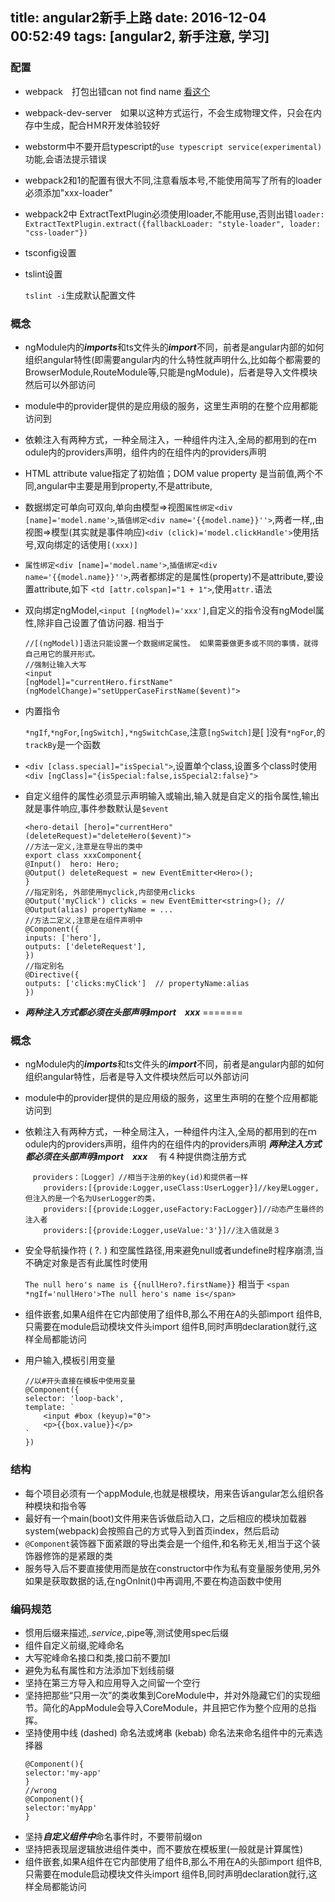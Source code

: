 title: angular2新手上路
date: 2016-12-04 00:52:49
tags: [angular2, 新手注意, 学习]
---

### 配置
- webpack　打包出错can not find name [看这个](http://stackoverflow.com/questions/33332394/angular-2-typescript-cant-find-names)
- webpack-dev-server　如果以这种方式运行，不会生成物理文件，只会在内存中生成，配合HＭR开发体验较好
- webstorm中不要开启typescript的`use typescript service(experimental)`功能,会语法提示错误
- webpack2和1的配置有很大不同,注意看版本号,不能使用简写了所有的loader必须添加"xxx-loader"
- webpack2中 ExtractTextPlugin必须使用loader,不能用use,否则出错`loader: ExtractTextPlugin.extract({fallbackLoader: "style-loader", loader: "css-loader"})`
- tsconfig设置


- tslint设置
	
	`tslint -i`生成默认配置文件
	
### 概念
- ngModule内的***imports***和ts文件头的***import***不同，前者是angular内部的如何组织angular特性(即需要angular内的什么特性就声明什么,比如每个都需要的BrowserModule,RouteModule等,只能是ngModule)，后者是导入文件模块然后可以外部访问
- module中的provider提供的是应用级的服务，这里生声明的在整个应用都能访问到
- 依赖注入有两种方式，一种全局注入，一种组件内注入,全局的都用到的在ｍodule内的providers声明，组件内的在组件内的providers声明
- HTML attribute value指定了初始值；DOM value property 是当前值,两个不同,angular中主要是用到property,不是attribute,

- 数据绑定可单向可双向,单向由模型=>视图`属性绑定<div [name]='model.name'>`,`插值绑定<div name='{{model.name}}''>`,两者一样,,由视图=>模型(其实就是事件响应)`<div (click)='model.clickHandle'>`使用括号,双向绑定的话使用`[(xxx)]`
- `属性绑定<div [name]='model.name'>`,`插值绑定<div name='{{model.name}}''>`,两者都绑定的是属性(property)不是attribute,要设置attribute,如下
`<td [attr.colspan]="1 + 1">`,使用`attr.`语法
- 双向绑定ngModel,`<input [(ngModel)='xxx']`,自定义的指令没有ngModel属性,除非自己设置了值访问器.
相当于

	```
	//[(ngModel)]语法只能设置一个数据绑定属性。 如果需要做更多或不同的事情，就得自己用它的展开形式。
	//强制让输入大写
	<input
  	[ngModel]="currentHero.firstName"
  	(ngModelChange)="setUpperCaseFirstName($event)">
	```
- 内置指令
  
  `*ngIf`,`*ngFor`,`[ngSwitch],*ngSwitchCase`,注意`[ngSwitch]`是[ ]没有`*ngFor`,的`trackBy`是一个函数
- `<div [class.special]="isSpecial">`,设置单个class,设置多个class时使用`<div [ngClass]="{isSpecial:false,isSpecial2:false}">`
- 自定义组件的属性必须显示声明输入或输出,输入就是自定义的指令属性,输出就是事件响应,事件参数默认是`$event`

	```
	<hero-detail [hero]="currentHero" (deleteRequest)="deleteHero($event)">
	//方法一定义,注意是在导出的类中
	export class xxxComponent{
	@Input()  hero: Hero;
	@Output() deleteRequest = new EventEmitter<Hero>();
	}
	//指定别名,	外部使用myclick,内部使用clicks
	@Output('myClick') clicks = new EventEmitter<string>(); //  @Output(alias) propertyName = ...
	//方法二定义,注意是在组件声明中
	@Component({
  	inputs: ['hero'],
  	outputs: ['deleteRequest'],
	})
	//指定别名
	@Directive({
  	outputs: ['clicks:myClick']  // propertyName:alias
	})

	```
- ***两种注入方式都必须在头部声明import　xxx***
=======
### 概念
- ngModule内的***imports***和ts文件头的***import***不同，前者是angular内部的如何组织angular特性，后者是导入文件模块然后可以外部访问
- module中的provider提供的是应用级的服务，这里生声明的在整个应用都能访问到
- 依赖注入有两种方式，一种全局注入，一种组件内注入,全局的都用到的在ｍodule内的providers声明，组件内的在组件内的providers声明
***两种注入方式都必须在头部声明import　xxx***
　有４种提供商注册方式    
	```
	　providers：［Logger］//相当于注册的key(id)和提供者一样
        providers:[{provide:Logger,useClass:UserLogger}]//key是Logger,但注入的是一个名为UserLogger的类，
        providers:[{provide:Logger,useFactory:FacLogger}]//动态产生最终的注入者
        providers:[{provide:Logger,useValue:'3'}]//注入值就是３

	```
- 安全导航操作符 ( ?. ) 和空属性路径,用来避免null或者undefine时程序崩溃,当不确定对象是否有此属性时使用

   	`The null hero's name is {{nullHero?.firstName}}`
   相当于
   	`<span *ngIf='nullHero'>The null hero's name is</span>`
- 组件嵌套,如果A组件在它内部使用了组件B,那么不用在A的头部import 组件B,只需要在module启动模块文件头import 组件B,同时声明declaration就行,这样全局都能访问
- 用户输入,模板引用变量
	```
	//以#开头直接在模板中使用变量
	@Component({
  	selector: 'loop-back',
  	template: `
    	<input #box (keyup)="0">
    	<p>{{box.value}}</p>
  	`
	})
	```
### 结构
-   每个项目必须有一个appModule,也就是根模块，用来告诉angular怎么组织各种模块和指令等
-   最好有一个main(boot)文件用来告诉做启动入口，之后相应的模块加载器system(webpack)会按照自己的方式导入到首页index，然后启动
-   `@Component`装饰器下面紧跟的导出类会是一个组件,和名称无关,相当于这个装饰器修饰的是紧跟的类
-    服务导入后不要直接使用而是放在constructor中作为私有变量服务使用,另外如果是获取数据的话,在ngOnInit()中再调用,不要在构造函数中使用
### 编码规范
- 惯用后缀来描述,*.service,*.pipe等,测试使用spec后缀
- 组件自定义前缀,驼峰命名
- 大写驼峰命名接口和类,接口前不要加I
- 避免为私有属性和方法添加下划线前缀
- 坚持在第三方导入和应用导入之间留一个空行
- 坚持把那些“只用一次”的类收集到CoreModule中，并对外隐藏它们的实现细节。简化的AppModule会导入CoreModule，并且把它作为整个应用的总指挥。
- 坚持使用中线 (dashed) 命名法或烤串 (kebab) 命名法来命名组件中的元素选择器
	```
	@Component(){
	selector:'my-app'
	}
	//wrong
	@Component(){
	selector:'myApp'
	}
	```
- 坚持***自定义组件中***命名事件时，不要带前缀on
- 坚持把表现层逻辑放进组件类中，而不要放在模板里(一般就是计算属性)
- 组件嵌套,如果A组件在它内部使用了组件B,那么不用在A的头部import 组件B,只需要在module启动模块文件头import 组件B,同时声明declaration就行,这样全局都能访问

